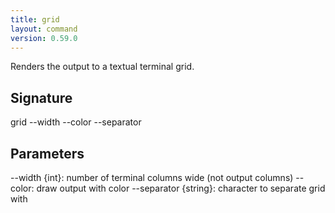 ```yaml
---
title: grid
layout: command
version: 0.59.0
---
```


Renders the output to a textual terminal grid.

## Signature

grid --width --color --separator

## Parameters

  --width {int}: number of terminal columns wide (not output columns)
  --color: draw output with color
  --separator {string}: character to separate grid with

